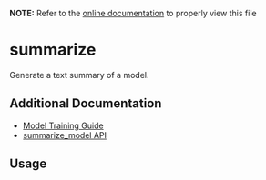 __NOTE:__ Refer to the [online documentation](https://github.com/chenxingqiang/yzlite) to properly view this file

# summarize

Generate a text summary of a model.

## Additional Documentation

- [Model Training Guide](../guides/model_summary.md)
- [summarize_model API](https://github.com/chenxingqiang/yzlite/docs/python_api/operations/summarize.html)

## Usage

```{include} ./summarize_cli_help.md
```

